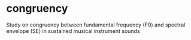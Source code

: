 # congruency
Study on congruency between fundamental frequency (F0) and spectral envelope (SE) in sustained musical instrument sounds
